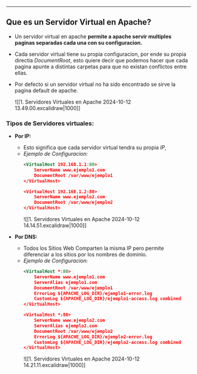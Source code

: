 
---
## Que es un Servidor Virtual en Apache?
- Un servidor virtual en apache **permite a apache servir multiples paginas separadas cada una con su configuracion.**  
- Cada servidor virtual tiene su propia configuracion, por ende su propia directia *DocumentRoot*, esto quiere decir que podemos hacer que cada pagina apunte a distintas carpetas para que no existan conflictos entre ellas.
- Por defecto si un servidor virtual no ha sido encontrado se sirve la pagina default de apache.


	![[1. Servidores Virtuales en Apache 2024-10-12 13.49.00.excalidraw|1000]]

### Tipos de Servidores virtuales:

- **Por IP:**
	- Esto significa que cada servidor virtual tendra su propia *IP*, 
	- *Ejemplo de Configuracion:*
		```xml
		<VirtualHost 192.168.1.1:80>
		    ServerName www.ejemplo1.com
		    DocumentRoot /var/www/ejemplo1
		</VirtualHost>
		
		<VirtualHost 192.168.1.2:80>
		    ServerName www.ejemplo2.com
		    DocumentRoot /var/www/ejemplo2
		</VirtualHost>

		```
		![[1. Servidores Virtuales en Apache 2024-10-12 14.14.51.excalidraw|1000]]


- **Por DNS:**
	- Todos los Sitios Web Comparten la misma IP pero permite diferenciar a los sitios por los nombres de dominio.
	- *Ejemplo de Configuracion:*
		```xml
		<VirtualHost *:80>
		    ServerName www.ejemplo1.com
		    ServerAlias ejemplo1.com
		    DocumentRoot /var/www/ejemplo1
		    ErrorLog ${APACHE_LOG_DIR}/ejemplo1-error.log
		    CustomLog ${APACHE_LOG_DIR}/ejemplo1-access.log combined
		</VirtualHost>
		
		<VirtualHost *:80>
		    ServerName www.ejemplo2.com
		    ServerAlias ejemplo2.com
		    DocumentRoot /var/www/ejemplo2
		    ErrorLog ${APACHE_LOG_DIR}/ejemplo2-error.log
		    CustomLog ${APACHE_LOG_DIR}/ejemplo2-access.log combined
		</VirtualHost>
		```
		![[1. Servidores Virtuales en Apache 2024-10-12 14.21.11.excalidraw|1000]]






